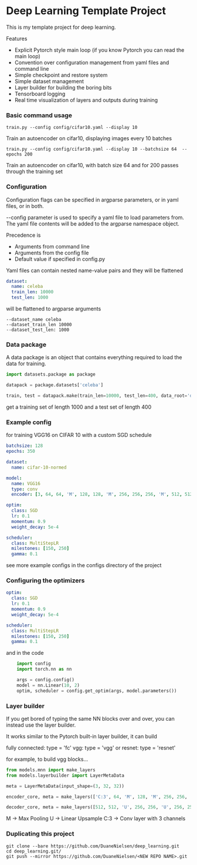 # Deep Learning Template Project

This is my template project for deep learning.

Features

* Explicit Pytorch style main loop (if you know Pytorch you can read the main loop)
* Convention over configuration management from yaml files and command line
* Simple checkpoint and restore system
* Simple dataset management
* Layer builder for building the boring bits
* Tensorboard logging
* Real time visualization of layers and outputs during training

### Basic command usage
```commandline
train.py --config config/cifar10.yaml --display 10
```
Train an autoencoder on cifar10, displaying images every 10 batches

```commandline
train.py --config config/cifar10.yaml --display 10 --batchsize 64  --epochs 200 
```
Train an autoencoder on cifar10, with batch size 64 and for 200 passes through the training set

### Configuration

Configuration flags can be specified in argparse parameters, or in yaml files, or in both.

--config parameter is used to specify a yaml file to load parameters from.  The yaml file contents will be added to the 
argparse namespace object.

Precedence is
* Arguments from command line
* Arguments from the config file
* Default value if specified in config.py

Yaml files can contain nested name-value pairs and they will be flattened

```yaml
dataset:
  name: celeba
  train_len: 10000
  test_len: 1000
```

will be flattened to argparse arguments

```
--dataset_name celeba
--dataset_train_len 10000
--dataset_test_len: 1000
```

### Data package

A data package is an object that contains everything required to load the data for training.

```python
import datasets.package as package

datapack = package.datasets['celeba']

train, test = datapack.make(train_len=10000, test_len=400, data_root='data')

``` 

get a training set of length 1000 and a test set of length 400

### Example config

for training VGG16 on CIFAR 10 with a custom SGD schedule  

```yaml
batchsize: 128
epochs: 350

dataset:
  name: cifar-10-normed

model:
  name: VGG16
  type: conv
  encoder: [3, 64, 64, 'M', 128, 128, 'M', 256, 256, 256, 'M', 512, 512, 512, 'M', 512, 512, 512, 'M']

optim:
  class: SGD
  lr: 0.1
  momentum: 0.9
  weight_decay: 5e-4

scheduler:
  class: MultiStepLR
  milestones: [150, 250]
  gamma: 0.1
```

see more example configs in the configs directory of the project

### Configuring the optimizers

```yaml
optim:
  class: SGD
  lr: 0.1
  momentum: 0.9
  weight_decay: 5e-4

scheduler:
  class: MultiStepLR
  milestones: [150, 250]
  gamma: 0.1
```

and in the code

```python
    import config
    import torch.nn as nn

    args = config.config()
    model = nn.Linear(10, 2)
    optim, scheduler = config.get_optim(args, model.parameters())
```

### Layer builder

If you get bored of typing the same NN blocks over and over, you can instead use the layer builder.

It works similar to the Pytorch built-in layer builder, it can build

fully connected: type = 'fc' vgg: type = 'vgg' or resnet: type = 'resnet'

for example, to build vgg blocks...

```python
from models.mnn import make_layers
from models.layerbuilder import LayerMetaData

meta = LayerMetaData(input_shape=(3, 32, 32))

encoder_core, meta = make_layers(['C:3', 64, 'M', 128, 'M', 256, 256, 'M', 512, 512, 'M', 512, 512, 'M'], type='vgg', meta=meta)

decoder_core, meta = make_layers([512, 512, 'U', 256, 256, 'U', 256, 256, 'U', 128, 'U', 64, 'U', 'C:3'], type='vgg', meta=meta)
```

M -> Max Pooling
U -> Linear Upsample
C:3 -> Conv layer with 3 channels

### Duplicating this project

```commandline
git clone --bare https://github.com/DuaneNielsen/deep_learning.git
cd deep_learning.git/
git push --mirror https://github.com/DuaneNielsen/<NEW REPO NAME>.git
```